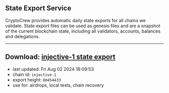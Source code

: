## State Export Service
CryptoCrew provides automatic daily state exports for all chains we validate. State export files can be used as genesis files and are a snapshot of the current blockchain state, including all validators, accounts, balances and delegations.

---
**Download: [injective-1 state export](https://dl-eu2.ccvalidators.com/SERVICE/injective/injective-1_export_80454433.json)**
---

- last updated: Fri Aug 02 2024 18:09:53
- chain id: `injective-1`
- export height: `80454433`
- use for: airdrops, local tests, chain recovery

